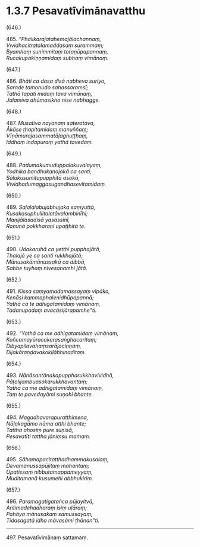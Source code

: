 # 1.3.7 Pesavatīvimānavatthu

(646.)

485\. _“Phalikarajatahemajālachannaṃ,_  
_Vividhacitratalamaddasaṃ surammaṃ;_  
_Byamhaṃ sunimmitaṃ toraṇūpapannaṃ,_  
_Rucakupakiṇṇamidaṃ subhaṃ vimānaṃ._  

(647.)

486\. _Bhāti ca dasa disā nabheva suriyo,_  
_Sarade tamonudo sahassaraṃsī;_  
_Tathā tapati midaṃ tava vimānaṃ,_  
_Jalamiva dhūmasikho nise nabhagge._  

(648.)

487\. _Musatīva nayanaṃ sateratāva,_  
_Ākāse ṭhapitamidaṃ manuññaṃ;_  
_Vīṇāmurajasammatāḷaghuṭṭhaṃ,_  
_Iddhaṃ indapuraṃ yathā tavedaṃ._  

(649.)

488\. _Padumakumuduppalakuvalayaṃ,_  
_Yodhika bandhukanojakā ca santi;_  
_Sālakusumitapupphitā asokā,_  
_Vividhadumaggasugandhasevitamidaṃ._  

(650.)

489\. _Saḷalalabujabhujaka saṃyuttā,_  
_Kusakasuphullitalatāvalambinīhi;_  
_Maṇijālasadisā yasassinī,_  
_Rammā pokkharaṇī upaṭṭhitā te._  

(651.)

490\. _Udakaruhā ca yetthi pupphajātā,_  
_Thalajā ye ca santi rukkhajātā;_  
_Mānusakāmānussakā ca dibbā,_  
_Sabbe tuyhaṃ nivesanamhi jātā._  

(652.)

491\. _Kissa saṃyamadamassayaṃ vipāko,_  
_Kenāsi kammaphalenidhūpapannā;_  
_Yathā ca te adhigatamidaṃ vimānaṃ,_  
_Tadanupadaṃ avacāsiḷārapamhe”ti._  

(653.)

492\. _“Yathā ca me adhigatamidaṃ vimānaṃ,_  
_Koñcamayūracakorasaṅghacaritaṃ;_  
_Dibyapilavahaṃsarājaciṇṇaṃ,_  
_Dijakāraṇḍavakokilābhinaditaṃ._  

(654.)

493\. _Nānāsantānakapuppharukkhavividhā,_  
_Pāṭalijambuasokarukkhavantaṃ;_  
_Yathā ca me adhigatamidaṃ vimānaṃ,_  
_Taṃ te pavedayāmi suṇohi bhante._  

(655.)

494\. _Magadhavarapuratthimena,_  
_Nāḷakagāmo nāma atthi bhante;_  
_Tattha ahosiṃ pure suṇisā,_  
_Pesavatīti tattha jāniṃsu mamaṃ._  

(656.)

495\. _Sāhamapacitatthadhammakusalaṃ,_  
_Devamanussapūjitaṃ mahantaṃ;_  
_Upatissaṃ nibbutamappameyyaṃ,_  
_Muditamanā kusumehi abbhukiriṃ._  

(657.)

496\. _Paramagatigatañca pūjayitvā,_  
_Antimadehadharaṃ isiṃ uḷāraṃ;_  
_Pahāya mānusakaṃ samussayaṃ,_  
_Tidasagatā idha māvasāmi ṭhānan”ti._  

---

497\. Pesavatīvimānaṃ sattamaṃ.
